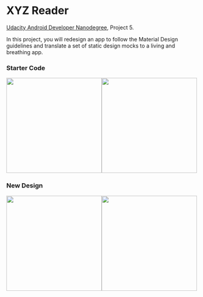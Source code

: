 # XYZ Reader 

[Udacity Android Developer Nanodegree](https://www.udacity.com/course/android-developer-nanodegree-by-google--nd801), Project 5.

In this project, you will redesign an app to follow the Material Design guidelines and translate a set of static design mocks to a living and breathing app.

### Starter Code

<img src="https://user-images.githubusercontent.com/37187549/41711328-2aa7b364-7548-11e8-8c3d-3d790adc9746.png" width="250"><img src="https://user-images.githubusercontent.com/37187549/41711384-4c27c754-7548-11e8-887a-b4def1216134.png" width="250">

### New Design

<img src="https://user-images.githubusercontent.com/37187549/41711610-cb77ff4c-7548-11e8-9e3b-25ab78c60581.png" width="250"><img src="https://user-images.githubusercontent.com/37187549/41711626-d5be8d4a-7548-11e8-8047-6ddcd27720c3.png" width="250">



